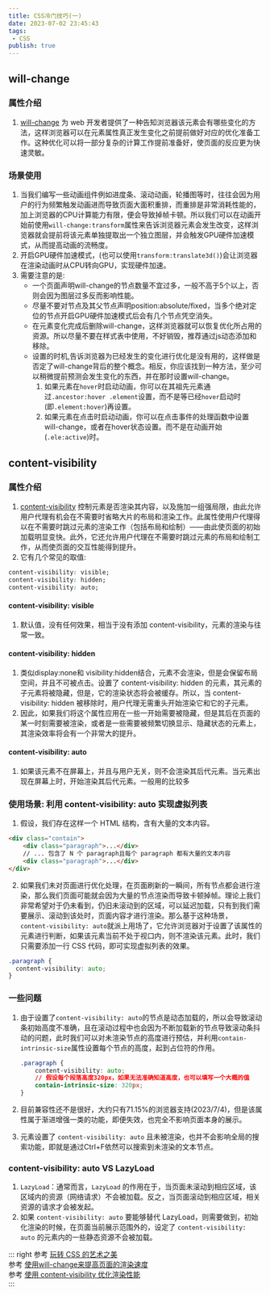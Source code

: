 ```yaml
---
title: CSS冷门技巧(一)
date: 2023-07-02 23:45:43
tags:
 - CSS
publish: true
---
```


## will-change

### 属性介绍

1. [will-change](https://developer.mozilla.org/zh-CN/docs/Web/CSS/will-change) 为 web 开发者提供了一种告知浏览器该元素会有哪些变化的方法，这样浏览器可以在元素属性真正发生变化之前提前做好对应的优化准备工作。这种优化可以将一部分复杂的计算工作提前准备好，使页面的反应更为快速灵敏。

### 场景使用

1. 当我们编写一些动画组件例如进度条、滚动动画，轮播图等时，往往会因为用户的行为频繁触发动画进而导致页面大面积重排，而重排是非常消耗性能的，加上浏览器的CPU计算能力有限，便会导致掉帧卡顿。所以我们可以在动画开始前使用`will-change:transform`属性来告诉浏览器元素会发生改变，这样浏览器就会提前将该元素单独提取出一个独立图层，并会触发GPU硬件加速模式，从而提高动画的流畅度。
2. 开启GPU硬件加速模式，(也可以使用`transform:translate3d()`)会让浏览器在渲染动画时从CPU转向GPU，实现硬件加速。
3. 需要注意的是:  
    - 一个页面声明will-change的节点数量不宜过多，一般不高于5个以上，否则会因为图层过多反而影响性能。
    - 尽量不要对节点及其父节点声明position:absolute/fixed，当多个绝对定位的节点开启GPU硬件加速模式后会有几个节点凭空消失。
    - 在元素变化完成后删除will-change，这样浏览器就可以恢复优化所占用的资源。所以尽量不要在样式表中使用，不好销毁，推荐通过js动态添加和移除。
    - 设置的时机,告诉浏览器为已经发生的变化进行优化是没有用的，这样做是否定了will-change背后的整个概念。相反，你应该找到一种方法，至少可以稍微提前预测会发生变化的东西，并在那时设置will-change。
      1. 如果元素在`hover`时启动动画，你可以在其祖先元素通过`.ancestor:hover .element`设置，而不是等已经`hover`启动时(即`.element:hover`)再设置。
      2. 如果元素在点击时启动动画，你可以在点击事件的处理函数中设置will-change，或者在hover状态设置。而不是在动画开始(`.ele:active`)时。

## content-visibility

### 属性介绍

1. [content-visibility](https://developer.mozilla.org/zh-CN/docs/Web/CSS/content-visibility) 控制元素是否渲染其内容，以及施加一组强局限，由此允许用户代理有机会在不需要时省略大片的布局和渲染工作。此属性使用户代理得以在不需要时跳过元素的渲染工作（包括布局和绘制）——由此使页面的初始加载明显变快。此外，它还允许用户代理在不需要时跳过元素的布局和绘制工作，从而使页面的交互性能得到提升。
2. 它有几个常见的取值:  

  ```css
  content-visibility: visible; 
  content-visibility: hidden; 
  content-visibility: auto;
  ```

#### content-visibility: visible

1. 默认值，没有任何效果，相当于没有添加 content-visibility，元素的渲染与往常一致。

#### content-visibility: hidden

1. 类似display:none和 visibility:hidden结合，元素不会渲染，但是会保留布局空间，并且不可被点击。设置了 content-visibility: hidden 的元素，其元素的子元素将被隐藏，但是，它的渲染状态将会被缓存。所以，当 content-visibility: hidden 被移除时，用户代理无需重头开始渲染它和它的子元素。
2. 因此，如果我们将这个属性应用在一些一开始需要被隐藏，但是其后在页面的某一时刻需要被渲染，或者是一些需要被频繁切换显示、隐藏状态的元素上，其渲染效率将会有一个非常大的提升。

#### content-visibility: auto

1. 如果该元素不在屏幕上，并且与用户无关，则不会渲染其后代元素。当元素出现在屏幕上时，开始渲染其后代元素。一般用的比较多

### 使用场景: 利用 content-visibility: auto 实现虚拟列表

1. 假设，我们存在这样一个 HTML 结构，含有大量的文本内容。

```html
<div class="contain">
    <div class="paragraph">...</div>
    // ... 包含了 N 个 paragraph且每个 paragraph 都有大量的文本内容
    <div class="paragraph">...</div>
</div>
```

2. 如果我们未对页面进行优化处理，在页面刷新的一瞬间，所有节点都会进行渲染，那么我们页面可能就会因为大量的节点渲染而导致卡顿掉帧。理论上我们非常希望对于仍未看到，仍旧未滚动到的区域，可以延迟加载，只有到我们需要展示、滚动到该处时，页面内容才进行渲染。那么基于这种场景，
`content-visibility: auto`就派上用场了，它允许浏览器对于设置了该属性的元素进行判断，如果该元素当前不处于视口内，则不渲染该元素。此时，我们只需要添加一行 CSS 代码，即可实现虚拟列表的效果。

```css
.paragraph {
  content-visibility: auto;
}
```

### 一些问题

1. 由于设置了`content-visibility: auto`的节点是动态加载的，所以会导致滚动条初始高度不准确，且在滚动过程中也会因为不断加载新的节点导致滚动条抖动的问题，此时我们可以对未渲染节点的高度进行预估，并利用`contain-intrinsic-size`属性设置每个节点的高度，起到占位符的作用。

    ```css
    .paragraph {
        content-visibility: auto;
        // 假设每个段落高度320px，如果无法准确知道高度，也可以填写一个大概的值
        contain-intrinsic-size: 320px;
    }
    ```

2. 目前兼容性还不是很好，大约只有71.15%的浏览器支持(2023/7/4)，但是该属性属于渐进增强一类的功能，即便​失效，也完全不影响页面本身的展示。
3. 元素设置了 `content-visibility: auto` 且未被渲染，也并不会影响全局的搜索功能，即就是通过Ctrl+F依然可以搜索到未渲染的文本节点。

### content-visibility: auto VS LazyLoad

1. `LazyLoad`：通常而言，`LazyLoad` 的作用在于，当页面未滚动到相应区域，该区域内的资源（网络请求）不会被加载。反之，当页面滚动到相应区域，相关资源的请求才会被发起。
2. 如果 `content-visibility: auto` 要能够替代 LazyLoad，则需要做到，初始化渲染的时候，在页面当前展示范围外的，设定了 `content-visibility: auto` 的元素内的一些静态资源不会被加载。

::: right
参考 [玩转 CSS 的艺术之美](https://juejin.cn/book/6850413616484040711/section/6850413616580657159?scrollMenuIndex=1)  
参考 [使用will-change来提高页面的渲染速度](https://juejin.cn/post/7015387929870598158)  
参考 [使用 content-visibility 优化渲染性能](https://juejin.cn/post/7108921365628977166#heading-7)  
:::

